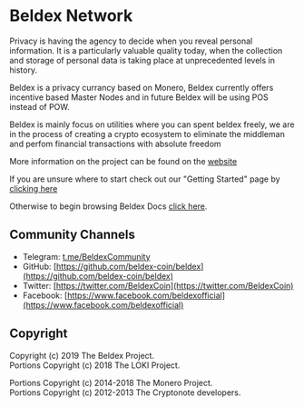# Beldex Network

Privacy is having the agency to decide when you reveal personal information. It is a particularly valuable quality today, when the collection and storage of personal data is taking place at unprecedented levels in history.

Beldex is a privacy currancy based on Monero, Beldex currently offers incentive based Master Nodes and in future Beldex will be using POS instead of POW.

Beldex is mainly focus on utilities where you can spent beldex freely, we are in the process of creating a crypto ecosystem to eliminate the middleman and perfom financial transactions with absolute freedom

More information on the project can be found on the [website](https://beldex.io)

If you are unsure where to start check out our "Getting Started" page by [clicking here](Introduction/GettingStarted.md)

Otherwise to begin browsing Beldex Docs [click here](Introduction/BeldexNetwork.md).

## Community Channels

- Telegram: [t.me/BeldexCommunity](https://t.me/beldexcoin)
- GitHub: [https://github.com/beldex-coin/beldex](https://github.com/beldex-coin/beldex)
- Twitter: [https://twitter.com/BeldexCoin](https://twitter.com/BeldexCoin)
- Facebook: [https://www.facebook.com/beldexofficial](https://www.facebook.com/beldexofficial)

## Copyright

Copyright (c) 2019 The Beldex Project.   
Portions Copyright (c) 2018 The LOKI Project.

Portions Copyright (c) 2014-2018 The Monero Project.   
Portions Copyright (c) 2012-2013 The Cryptonote developers.
